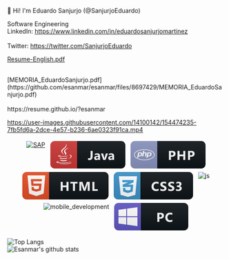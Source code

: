 👋 Hi! I'm Eduardo Sanjurjo (@SanjurjoEduardo)

Software Engineering
<br/>
     LinkedIn:  https://www.linkedin.com/in/eduardosanjurjomartinez
<br/>     
     Twitter:   https://twitter.com/SanjurjoEduardo
<br/>



[Resume-English.pdf](https://github.com/esanmar/esanmar/files/10343103/MEMORIA_EduardoSanjurjo-english.pdf)


<br/>
[MEMORIA_EduardoSanjurjo.pdf](https://github.com/esanmar/esanmar/files/8697429/MEMORIA_EduardoSanjurjo.pdf)

<br/>
<br/>
https://resume.github.io/?esanmar

<br/>

https://user-images.githubusercontent.com/14100142/154474235-7fb5fd6a-2dce-4e57-b236-6ae0323f91ca.mp4



<p align="center">
   <a href="https://github.com/esanmar?tab=repositories&q=SAP"><img src="https://customer-stories-feed.github.com/customer_stories/sap/logo.svg" width="10%" alt="SAP", style="width:50px; vertical-align:top; margin:4px"></a>
  <img src="https://github.com/MikeCodesDotNET/ColoredBadges/blob/master/svg/dev/languages/java.svg" alt="java", style="vertical-align:top; margin:4px">
  <img src="https://github.com/MikeCodesDotNET/ColoredBadges/blob/master/svg/dev/languages/php.svg" alt="php", style="vertical-align:top; margin:4px">
  <img src="https://github.com/MikeCodesDotNET/ColoredBadges/blob/master/svg/dev/languages/html.svg" alt="html", style="vertical-align:top; margin:4px">
  <img src="https://github.com/MikeCodesDotNET/ColoredBadges/blob/master/svg/dev/languages/css3.svg" alt ="css", style="vertical-align: top; margin:4px">
  <img src="https://github.com/Quadrified/Quadrified/blob/master/assets/svg/dev/languages/js.svg" alt="js" style="vertical-align:top; margin:4px">
  <img src="https://github.com/Quadrified/Quadrified/blob/master/assets/svg/dev/misc/mobile.svg" alt="mobile_development" style="vertical-align:top; margin:4px">
  <img src="https://github.com/MikeCodesDotNET/ColoredBadges/blob/master/svg/devices/pc.svg" alt="pc", style="vertical-align:top; margin: 4px">
</p>


![Top Langs](https://github-readme-stats.vercel.app/api/top-langs/?username=esanmar&layout=compact)
<br/>
![Esanmar's github stats](https://github-readme-stats.vercel.app/api?username=esanmar&show_icons=true&include_all_commits=true)






